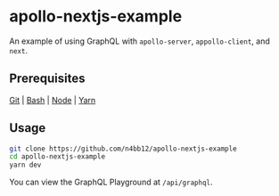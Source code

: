 # apollo-nextjs-example

An example of using GraphQL with `apollo-server`, `appollo-client`, and `next`.

## Prerequisites

[Git](https://git-scm.com/book/en/v2/Getting-Started-Installing-Git) | [Bash](https://www.google.de/search?q=install+bash) | [Node](https://nodejs.org/en/download) | [Yarn](https://classic.yarnpkg.com/en/docs/install)

## Usage

```bash
git clone https://github.com/n4bb12/apollo-nextjs-example
cd apollo-nextjs-example
yarn dev
```

You can view the GraphQL Playground at `/api/graphql`.
